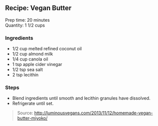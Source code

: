 ## Recipe: Vegan Butter
Prep time: 20 minutes  
Quantity: 1 1/2 cups  

### Ingredients
 - 1/2 cup melted refined coconut oil
 - 1/2 cup almond milk
 - 1/4 cup canola oil
 - 1 tsp apple cider vinegar
 - 1/2 tsp sea salt
 - 2 tsp lecithin

### Steps
 - Blend ingredients until smooth and lecithin granules have dissolved.
 - Refrigerate until set.

> Source: http://luminousvegans.com/2013/11/12/homemade-vegan-butter-miyoko/
